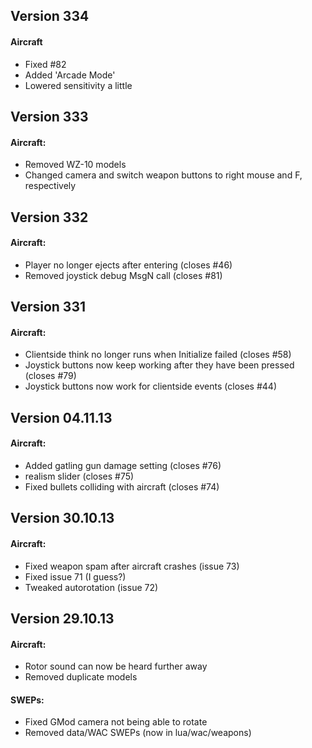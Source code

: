 
## Version 334

#### Aircraft
- Fixed #82
- Added 'Arcade Mode'
- Lowered sensitivity a little

## Version 333

#### Aircraft:
- Removed WZ-10 models
- Changed camera and switch weapon buttons to right mouse and F, respectively

## Version 332

#### Aircraft:
- Player no longer ejects after entering (closes #46)
- Removed joystick debug MsgN call (closes #81)

## Version 331

#### Aircraft:
- Clientside think no longer runs when Initialize failed (closes #58)
- Joystick buttons now keep working after they have been pressed (closes #79)
- Joystick buttons now work for clientside events (closes #44)

## Version 04.11.13

#### Aircraft:
- Added gatling gun damage setting (closes #76)
- realism slider (closes #75)
- Fixed bullets colliding with aircraft (closes #74)

## Version 30.10.13

#### Aircraft:
- Fixed weapon spam after aircraft crashes (issue 73)
- Fixed issue 71 (I guess?)
- Tweaked autorotation (issue 72)

## Version 29.10.13

#### Aircraft:
- Rotor sound can now be heard further away
- Removed duplicate models

#### SWEPs:
- Fixed GMod camera not being able to rotate
- Removed data/WAC SWEPs (now in lua/wac/weapons)
